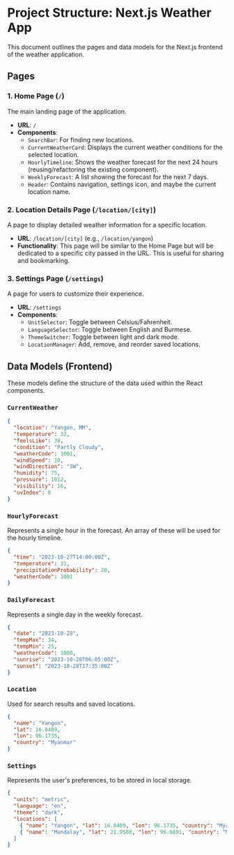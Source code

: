 # Project Structure: Next.js Weather App

This document outlines the pages and data models for the Next.js frontend of the weather application.

## Pages

### 1. Home Page (`/`)

The main landing page of the application.

- **URL**: `/`
- **Components**:
    - `SearchBar`: For finding new locations.
    - `CurrentWeatherCard`: Displays the current weather conditions for the selected location.
    - `HourlyTimeline`: Shows the weather forecast for the next 24 hours (reusing/refactoring the existing component).
    - `WeeklyForecast`: A list showing the forecast for the next 7 days.
    - `Header`: Contains navigation, settings icon, and maybe the current location name.

### 2. Location Details Page (`/location/[city]`)

A page to display detailed weather information for a specific location.

- **URL**: `/location/[city]` (e.g., `/location/yangon`)
- **Functionality**: This page will be similar to the Home Page but will be dedicated to a specific city passed in the URL. This is useful for sharing and bookmarking.

### 3. Settings Page (`/settings`)

A page for users to customize their experience.

- **URL**: `/settings`
- **Components**:
    - `UnitSelector`: Toggle between Celsius/Fahrenheit.
    - `LanguageSelector`: Toggle between English and Burmese.
    - `ThemeSwitcher`: Toggle between light and dark mode.
    - `LocationManager`: Add, remove, and reorder saved locations.

## Data Models (Frontend)

These models define the structure of the data used within the React components.

### `CurrentWeather`

```json
{
  "location": "Yangon, MM",
  "temperature": 32,
  "feelsLike": 38,
  "condition": "Partly Cloudy",
  "weatherCode": 1001,
  "windSpeed": 10,
  "windDirection": "SW",
  "humidity": 75,
  "pressure": 1012,
  "visibility": 16,
  "uvIndex": 8
}
```

### `HourlyForecast`

Represents a single hour in the forecast. An array of these will be used for the hourly timeline.

```json
{
  "time": "2023-10-27T14:00:00Z",
  "temperature": 31,
  "precipitationProbability": 20,
  "weatherCode": 1001
}
```

### `DailyForecast`

Represents a single day in the weekly forecast.

```json
{
  "date": "2023-10-28",
  "tempMax": 34,
  "tempMin": 25,
  "weatherCode": 1000,
  "sunrise": "2023-10-28T06:05:00Z",
  "sunset": "2023-10-28T17:35:00Z"
}
```

### `Location`

Used for search results and saved locations.

```json
{
  "name": "Yangon",
  "lat": 16.8409,
  "lon": 96.1735,
  "country": "Myanmar"
}
```

### `Settings`

Represents the user's preferences, to be stored in local storage.

```json
{
  "units": "metric",
  "language": "en",
  "theme": "dark",
  "locations": [
    { "name": "Yangon", "lat": 16.8409, "lon": 96.1735, "country": "Myanmar" },
    { "name": "Mandalay", "lat": 21.9588, "lon": 96.0891, "country": "Myanmar" }
  ]
}
```
